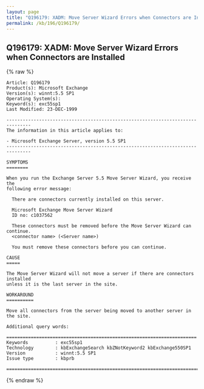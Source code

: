 ```yaml
---
layout: page
title: "Q196179: XADM: Move Server Wizard Errors when Connectors are Installed"
permalink: /kb/196/Q196179/
---
```


## Q196179: XADM: Move Server Wizard Errors when Connectors are Installed

{% raw %}

	Article: Q196179
	Product(s): Microsoft Exchange
	Version(s): winnt:5.5 SP1
	Operating System(s): 
	Keyword(s): exc55sp1
	Last Modified: 23-DEC-1999
	
	-------------------------------------------------------------------------------
	The information in this article applies to:
	
	- Microsoft Exchange Server, version 5.5 SP1 
	-------------------------------------------------------------------------------
	
	SYMPTOMS
	========
	
	When you run the Exchange Server 5.5 Move Server Wizard, you receive the
	following error message:
	
	  There are connectors currently installed on this server.
	
	  Microsoft Exchange Move Server Wizard
	  ID no: c1037562
	
	  These connectors must be removed before the Move Server Wizard can continue.
	  <connector name> (<Server name>)
	
	  You must remove these connectors before you can continue.
	
	CAUSE
	=====
	
	The Move Server Wizard will not move a server if there are connectors installed
	unless it is the last server in the site.
	
	WORKAROUND
	==========
	
	Move all connectors from the server being moved to another server in the site.
	
	Additional query words:
	
	======================================================================
	Keywords          : exc55sp1 
	Technology        : kbExchangeSearch kbZNotKeyword2 kbExchange550SP1
	Version           : winnt:5.5 SP1
	Issue type        : kbprb
	
	=============================================================================
	

{% endraw %}
